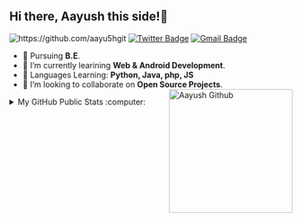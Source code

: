 <!-- - 👋 Hi, I’m @aayu5hgit
- 👀 I’m currently pursuing B.Tech
- 🌱 Beginner web developer, andriod developer
- 🌱 Currently Learning Python, Java, php, JS -->

<!---
aayu5hgit/aayu5hgit is a ✨ special ✨ repository because its `README.md` (this file) appears on your GitHub profile.
You can click the Preview link to take a look at your changes.
--->
## Hi there, Aayush this side!👀


<img src="https://komarev.com/ghpvc/?username=aayu5hgit" alt="https://github.com/aayu5hgit" /> [![Twitter Badge](https://img.shields.io/badge/-_aayu5h-00acee?style=flat&logo=Twitter&logoColor=white)](https://twitter.com/_aayu5h "Follow me on Twitter")  [![Gmail Badge](https://img.shields.io/badge/-amtalreja02@gmail.com-c14438?style=flat&logo=Gmail&logoColor=white)](mailto:amtalreja02@gmail.com "Connect via Email")

- 🔭 Pursuing **B.E**.
- 🌱 I’m currently learining **Web & Android Development**.
- 🌱 Languages Learning: **Python, Java, php, JS**
- 👯 I’m looking to collaborate on **Open Source Projects**.
    <img height="220em" align="right" src="https://cdn-icons.flaticon.com/png/512/3271/premium/3271488.png?token=exp=1647525469~hmac=8cf11369087dc7f8c2d613c462746256" alt="Aayush Github"/>

<details>
  <summary>My GitHub Public Stats :computer:</summary>
  <br/>
  
<!--   <p align="center">
    <img height="150" width="120" src="https://github.com/omagrawal1111/imagebot/blob/main/left-wing.png">
    <img align="center" src="https://github-readme-stats.vercel.app/api?username=aayu5hgit&theme=dark&show_icons=true"/>
    <img height="150" width="120" src="https://github.com/kamleshjoshi8102/imgbot/blob/main/right.png">
  </p> -->
  <p align="center">
  <a>
   <img height="auto" width="60%" align="left" src="https://github-readme-streak-stats.herokuapp.com/?user=aayu5hgit&theme=prussian&hide_border=true"/>
<!--    <img height="150" width="120" src="https://github.com/kamleshjoshi8102/imgbot/blob/main/right.png"> -->
</p>
<br/>  
    
<!--   <h2><summary align="center">Github Stats 📈</summary></h2>
<br/>  
<div>
<a href="https://newgithub-readme-stats.vercel.app/api?username=aayu5hgit&show_icons=true&count_private=true&theme=radical">
  <img  align="left" src="https://newgithub-readme-stats.vercel.app/api?username=kamleshjoshi8102&show_icons=true&count_private=true&theme=radical"  />
</a>
<a href="https://github-readme-stats.vercel.app/api/top-langs/?username=aayu5hgit&hide=php&theme=radical">
  <img align="right" src="https://github-readme-stats.vercel.app/api/top-langs/?username=kamleshjoshi8102&hide=jupyter Notebook,php&theme=radical" height="195" width="250" />
</a>
</div> -->

</details>

